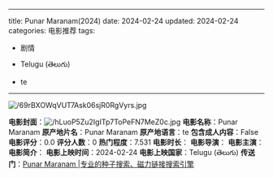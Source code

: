 
---
title: Punar Maranam(2024)
date: 2024-02-24
updated: 2024-02-24
categories: 电影推荐
tags:

- 剧情

- Telugu (తెలుగు)
- te
---

<img src="https://image.tmdb.org/t/p/original/69rBXOWqVUT7Ask06sjR0RgVyrs.jpg" alt="/69rBXOWqVUT7Ask06sjR0RgVyrs.jpg" title="/69rBXOWqVUT7Ask06sjR0RgVyrs.jpg">

**电影封面**：<img src="https://image.tmdb.org/t/p/w200/hLuoP5Zu2IgITp7ToPeFN7MeZ0c.jpg" alt="/hLuoP5Zu2IgITp7ToPeFN7MeZ0c.jpg" title="/hLuoP5Zu2IgITp7ToPeFN7MeZ0c.jpg">
**电影名称**：Punar Maranam
**原产地片名**：Punar Maranam
**原产地语言**：te
**包含成人内容**：False
**电影评分**：0.0
**评分人数**：0
**热门程度**：7.531
**电影时长**：
**电影导演**：
**电影主演**：
**电影简介**：
**电影上映时间**：2024-02-24
**电影上映国家**：Telugu (తెలుగు)
**传送门**：[Punar Maranam |专业的种子搜索、磁力链接搜索引擎](https://movie.amd794.com:2083/?search=Punar%20Maranam&ordering=&mode=match_phrase&page_size=10&page=1)

